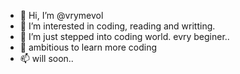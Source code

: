 - 👋 Hi, I’m @vrymevol
- 👀 I’m interested in coding, reading and writting.
- 🌱 I’m just stepped into coding world. evry beginer..
- 💞️ ambitious to learn more coding
- 📫 will soon..

<!---
vrymevol/vrymevol is a ✨ special ✨ repository because its `README.md` (this file) appears on your GitHub profile.
You can click the Preview link to take a look at your changes.
--->
